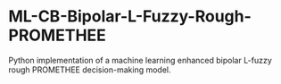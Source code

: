 # ML-CB-Bipolar-L-Fuzzy-Rough-PROMETHEE
Python implementation of a machine learning enhanced bipolar L-fuzzy rough PROMETHEE decision-making model.

